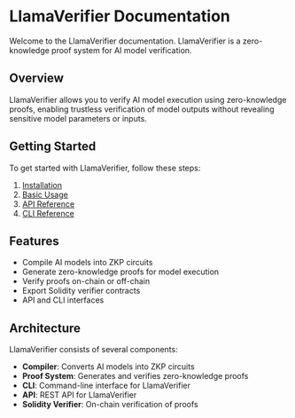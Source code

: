 # LlamaVerifier Documentation

Welcome to the LlamaVerifier documentation. LlamaVerifier is a zero-knowledge proof system for AI model verification.

## Overview

LlamaVerifier allows you to verify AI model execution using zero-knowledge proofs, enabling trustless verification of model outputs without revealing sensitive model parameters or inputs.

## Getting Started

To get started with LlamaVerifier, follow these steps:

1. [Installation](installation.md)
2. [Basic Usage](basic-usage.md)
3. [API Reference](api-reference.md)
4. [CLI Reference](cli-reference.md)

## Features

- Compile AI models into ZKP circuits
- Generate zero-knowledge proofs for model execution
- Verify proofs on-chain or off-chain
- Export Solidity verifier contracts
- API and CLI interfaces

## Architecture

LlamaVerifier consists of several components:

- **Compiler**: Converts AI models into ZKP circuits
- **Proof System**: Generates and verifies zero-knowledge proofs
- **CLI**: Command-line interface for LlamaVerifier
- **API**: REST API for LlamaVerifier
- **Solidity Verifier**: On-chain verification of proofs 